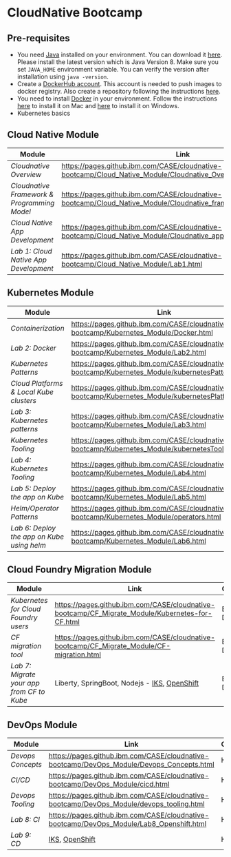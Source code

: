 # CloudNative Bootcamp

## Pre-requisites

- You need [Java](https://www.java.com/en/) installed on your environment. You can download it [here](https://www.java.com/download/). Please install the latest version which is Java Version 8. Make sure you set `JAVA_HOME` environment variable. You can verify the version after installation using `java -version`.
- Create a [DockerHub account](https://hub.docker.com/). This account is needed to push images to docker registry. Also create a repository following the instructions [here](https://docs.docker.com/docker-hub/repos/[).
- You need to install [Docker](https://www.docker.com/) in your environment. Follow the instructions [here](https://docs.docker.com/docker-for-mac/install/) to install it on Mac and [here](https://docs.docker.com/docker-for-windows/install/) to install it on Windows.
- Kubernetes basics

## Cloud Native Module

| Module | Link | Owner |
| ------ | ---- | ----- |
| *Cloudnative Overview* | https://pages.github.ibm.com/CASE/cloudnative-bootcamp/Cloud_Native_Module/Cloudnative_Overview.html | Hema |
| *Cloudnative Framework & Programming Model* | https://pages.github.ibm.com/CASE/cloudnative-bootcamp/Cloud_Native_Module/Cloudnative_framework_prog_model.html | Hema |
| *Cloud Native App Development* | https://pages.github.ibm.com/CASE/cloudnative-bootcamp/Cloud_Native_Module/Cloudnative_app_development.html | Hema |
| *Lab 1: Cloud Native App Development* | https://pages.github.ibm.com/CASE/cloudnative-bootcamp/Cloud_Native_Module/Lab1.html | Hema |

 ## Kubernetes Module

| Module | Link | Owner |
| ------ | ---- | ----- |
| *Containerization* | https://pages.github.ibm.com/CASE/cloudnative-bootcamp/Kubernetes_Module/Docker.html | Hema |
| *Lab 2: Docker* | https://pages.github.ibm.com/CASE/cloudnative-bootcamp/Kubernetes_Module/Lab2.html | Hema |
| *Kubernetes Patterns* | 	https://pages.github.ibm.com/CASE/cloudnative-bootcamp/Kubernetes_Module/kubernetesPatterns.html | Bryan |
| *Cloud Platforms & Local Kube clusters* | 	https://pages.github.ibm.com/CASE/cloudnative-bootcamp/Kubernetes_Module/kubernetesPlatforms.html | Bryan |
| *Lab 3: Kubernetes patterns* | 	https://pages.github.ibm.com/CASE/cloudnative-bootcamp/Kubernetes_Module/Lab3.html | Bryan |
| *Kubernetes Tooling* | 	https://pages.github.ibm.com/CASE/cloudnative-bootcamp/Kubernetes_Module/kubernetesTooling.html | Bryan |
| *Lab 4: Kubernetes Tooling* | 	https://pages.github.ibm.com/CASE/cloudnative-bootcamp/Kubernetes_Module/Lab4.html | Bryan |
| *Lab 5: Deploy the app on Kube* | 	https://pages.github.ibm.com/CASE/cloudnative-bootcamp/Kubernetes_Module/Lab5.html | Bryan |
| *Helm/Operator Patterns* | 	https://pages.github.ibm.com/CASE/cloudnative-bootcamp/Kubernetes_Module/operators.html | Bryan |
| *Lab 6: Deploy the app on Kube using helm* | 	https://pages.github.ibm.com/CASE/cloudnative-bootcamp/Kubernetes_Module/Lab6.html | Bryan |

## Cloud Foundry Migration Module

| Module | Link | Owner |
| ------ | ---- | ----- |
| *Kubernetes for Cloud Foundry users* | https://pages.github.ibm.com/CASE/cloudnative-bootcamp/CF_Migrate_Module/Kubernetes-for-CF.html | Budi & Dave |
| *CF migration tool* | https://pages.github.ibm.com/CASE/cloudnative-bootcamp/CF_Migrate_Module/CF-migration.html | Budi & Dave |
| *Lab 7: Migrate your app from CF to Kube* | Liberty, SpringBoot, Nodejs  - [IKS](https://github.com/ibm-cloud-architecture/cf-transformation/blob/master/exercise/iks.md), [OpenShift](https://github.com/ibm-cloud-architecture/cf-transformation/blob/master/exercise/openshift.md)| Budi & Dave |

## DevOps Module

| Module | Link | Owner |
| ------ | ---- | ----- |
| *Devops Concepts* | https://pages.github.ibm.com/CASE/cloudnative-bootcamp/DevOps_Module/Devops_Concepts.html | Hema |
| *CI/CD* | https://pages.github.ibm.com/CASE/cloudnative-bootcamp/DevOps_Module/cicd.html | Hema |
| *Devops Tooling* | https://pages.github.ibm.com/CASE/cloudnative-bootcamp/DevOps_Module/devops_tooling.html | Hema |
| *Lab 8: CI* | https://pages.github.ibm.com/CASE/cloudnative-bootcamp/DevOps_Module/Lab8_Openshift.html | Hema |
| *Lab 9: CD* | [IKS](https://pages.github.ibm.com/CASE/cloudnative-bootcamp/DevOps_Module/Lab9_IKS.html), [OpenShift](https://pages.github.ibm.com/CASE/cloudnative-bootcamp/DevOps_Module/Lab9_OpenShift.html) | Hema |
